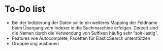 To-Do list
==========

-   Bei der Indizierung der Daten sollte ein weiteres Mapping der Feldname beim Übergang vom Indexer in die Suchmaschine erfolgen. Derzeit sind die Namen durch die Verwendung von Suffixen häufig sehr “solr-lastig”.
-   Features wie Autocomplete, Facetten für ElasticSearch unterstützen
-   Gruppierung ausbauen


